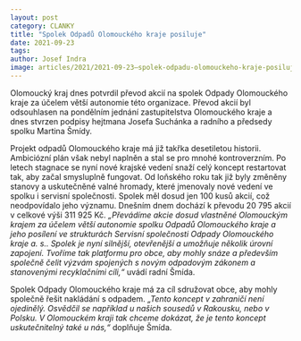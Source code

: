 ```yaml
---
layout: post
category: CLANKY
title: "Spolek Odpadů Olomouckého kraje posiluje"
date: 2021-09-23
tags:
author: Josef Indra
image: articles/2021/2021-09-23–spolek-odpadu-olomouckeho-kraje-posiluje.jpg  #751x422 pixelu
---
```


Olomoucký kraj dnes potvrdil převod akcií na spolek Odpady Olomouckého kraje za účelem větší autonomie této organizace. Převod akcií byl odsouhlasen na pondělním jednání zastupitelstva Olomouckého kraje a dnes stvrzen podpisy hejtmana Josefa Suchánka a radního a předsedy spolku Martina Šmídy. 
 
Projekt odpadů Olomouckého kraje má již takřka desetiletou historii. Ambiciózní plán však nebyl naplněn a stal se pro mnohé kontroverzním. Po letech stagnace se nyní nové krajské vedení snaží celý koncept restartovat tak, aby začal smysluplně fungovat. Od loňského roku tak již byly změněny stanovy a uskutečněné valné hromady, které jmenovaly nové vedení ve spolku i servisní společnosti. Spolek měl dosud jen 100 kusů akcií, což neodpovídalo jeho významu. Dnešním dnem dochází k převodu 20 795 akcií v celkové výši 311 925 Kč. *„Převádíme akcie dosud vlastněné Olomouckým krajem za účelem větší autonomie spolku Odpadů Olomouckého kraje a jeho posílení ve strukturách Servisní společnosti Odpady Olomouckého kraje a. s.. Spolek je nyní silnější, otevřenější a umožňuje několik úrovní zapojení. Tvoříme tak platformu pro obce, aby mohly snáze a především společně čelit výzvám spojených s novým odpadovým zákonem a stanovenými recyklačními cíli,“* uvádí radní Šmída. 
 
Spolek Odpady Olomouckého kraje má za cíl sdružovat obce, aby mohly společně řešit nakládání s odpadem. *„Tento koncept v zahraničí není ojedinělý. Osvědčil se například u našich sousedů v Rakousku, nebo v Polsku. V Olomouckém kraji tak chceme dokázat, že je tento koncept uskutečnitelný také u nás,“* doplňuje Šmída.

